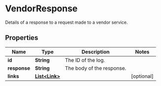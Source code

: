 

# VendorResponse

Details of a response to a request made to a vendor service.

## Properties

Name | Type | Description | Notes
------------ | ------------- | ------------- | -------------
**id** | **String** | The ID of the log. | 
**response** | **String** | The body of the response. | 
**links** | [**List&lt;Link&gt;**](Link.md) |  |  [optional]




